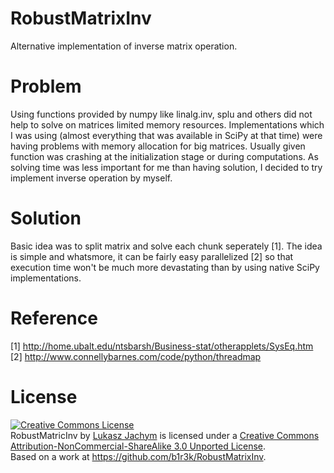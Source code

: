 RobustMatrixInv
===============

Alternative implementation of inverse matrix operation.

Problem
===============

Using functions provided by numpy like linalg.inv, splu and others did not help to solve on matrices limited memory resources.
Implementations which I was using (almost everything that was available in SciPy at that time) were having problems with memory allocation for big matrices. Usually given function was crashing at the initialization stage or during computations.
As solving time was less important for me than having solution, I decided to try implement inverse operation by myself.

Solution
===============

Basic idea was to split matrix and solve each chunk seperately [1]. The idea is simple and whatsmore, it can be fairly easy parallelized [2] so that execution time won't be much more devastating than by using native SciPy implementations.

Reference
===============
[1] http://home.ubalt.edu/ntsbarsh/Business-stat/otherapplets/SysEq.htm
[2] http://www.connellybarnes.com/code/python/threadmap

License
===============
<a rel="license" href="http://creativecommons.org/licenses/by-nc-sa/3.0/deed.en_US"><img alt="Creative Commons License" style="border-width:0" src="http://i.creativecommons.org/l/by-nc-sa/3.0/88x31.png" /></a><br /><span xmlns:dct="http://purl.org/dc/terms/" href="http://purl.org/dc/dcmitype/Text" property="dct:title" rel="dct:type">RobustMatricInv</span> by <a xmlns:cc="http://creativecommons.org/ns#" href="http://about.me/lukasz.jachym" property="cc:attributionName" rel="cc:attributionURL">Lukasz Jachym</a> is licensed under a <a rel="license" href="http://creativecommons.org/licenses/by-nc-sa/3.0/deed.en_US">Creative Commons Attribution-NonCommercial-ShareAlike 3.0 Unported License</a>.<br />Based on a work at <a xmlns:dct="http://purl.org/dc/terms/" href="https://github.com/b1r3k/RobustMatrixInv" rel="dct:source">https://github.com/b1r3k/RobustMatrixInv</a>.